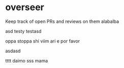 # overseer
Keep track of open PRs and reviews on them
alabalba

asd
testy testasd

oppa stoppa
shi viim
ari e
por favor

asdasd

tttt
daimo
sss
mama

